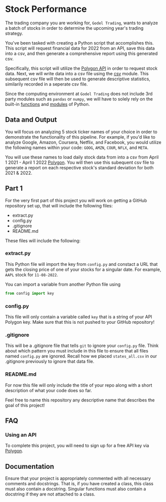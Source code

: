 # Stock Performance

The trading company you are working for, `Godel Trading`, wants to analyze a batch of stocks in order to determine the upcoming year's trading strategy.

You've been tasked with creating a Python script that accomplishes this. This script will request financial data for 2022 from an API, save this data into a csv, and then generate a comprehensive report using this generated csv. 

Specifically, this script will utilize the [Polygon API](https://polygon.io/) in order to request stock data. Next, we will write data into a csv file using the [csv](https://docs.python.org/3/library/csv.html) module. This subsequent csv file will then be used to generate descriptive statistics, similarily recorded in a seperate csv file. 

Since the computing environment at `Godel Trading` does not include 3rd party modules such as `pandas` or `numpy`, we will have to solely rely on the built-in [functions](https://docs.python.org/3/library/functions.html) and [modules](https://docs.python.org/3/py-modindex.html) of Python.

## Data and Output

You will focus on analyzing 5 stock ticker names of your choice in order to demonstrate the functionality of this pipeline. For example, if you'd like to analyze Google, Amazon, Coursera, Netflix, and Facebook, you would utilize the following names within your code: `GOOG`, `AMZN`, `COUR`, `NFLX`, and `META`.

You will use these names to load daily stock data from into a csv from April 1 2021 - April 1 2022 [Polygon](https://polygon.io/). You will then use this subequent csv file to generate a report on each respective stock's standard deviation for both 2021 & 2022.

## Part 1

For the very first part of this project you will work on getting a GitHub repository set up, that will include the following files:

* extract.py
* config.py
* .gitignore
* README.md

These files will include the following:

### extract.py

This Python file will import the key from `config.py` and constact a URL that gets the closing price of one of your stocks for a singular date. For example, `AAPL` stock for `11-08-2022`.

You can import a variable from another Python file using
```python
from config import key
```

### config.py

This file will only contain a variable called `key` that is a string of your API Polygon key. Make sure that this is not pushed to your GitHub repository!

### .gitignore

This will be a .gitignore file that tells `git` to ignore your `config.py` file. Think about which pattern you must include in this file to ensure that all files named `config.py` are ignored. Recall how we placed `states_all.csv` in our .gitignore previously to ignore that data file.

### README.md

For now this file will only include the title of your repo along with a short description of what your code does so far.

Feel free to name this repository any descriptive name that describes the goal of this project!

## FAQ

### Using an API

To complete this project, you will need to sign up for a free API key via [Polygon](https://polygon.io/). 

## Documentation

Ensure that your project is appropriately commented with all necessary comments and docstrings. That is, if you have created a class, this class must also contain a docstring. Singular functions must also contain a docstring if they are not attached to a class.



